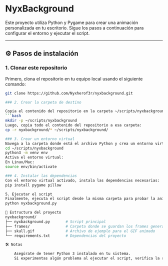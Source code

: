 # NyxBackground

Este proyecto utiliza Python y Pygame para crear una animación personalizada en tu escritorio. Sigue los pasos a continuación para configurar el entorno y ejecutar el script.

---

## ⚙️ Pasos de instalación

### 1. Clonar este repositorio
Primero, clona el repositorio en tu equipo local usando el siguiente comando:

```bash
git clone https://github.com/Nyxherof3r/nyxbackground.git

### 2. Crear la carpeta de destino

Copia el contenido del repositorio en la carpeta ~/scripts/nyxbackground. Puedes crear esta carpeta ejecutando:
```bash
mkdir -p ~/scripts/nyxbackground
Luego, copia todo el contenido del repositorio a esa carpeta:
cp -r nyxbackground/* ~/scripts/nyxbackground/

### 3. Crear un entorno virtual
Navega a la carpeta donde está el archivo Python y crea un entorno virtual:
cd ~/scripts/nyxbackground
python3 -m venv env
Activa el entorno virtual:
En Linux/Mac:
source env/bin/activate

### 4. Instalar las dependencias
Con el entorno virtual activado, instala las dependencias necesarias:
pip install pygame pillow

5. Ejecutar el script
Finalmente, ejecuta el script desde la misma carpeta para probar la animación:
python nyxbackground.py

📂 Estructura del proyecto
nyxbackground/
├── nyxbackground.py       # Script principal
├── frames/                # Carpeta donde se guardan los frames generados
├── skull.gif              # Archivo de ejemplo para el GIF animado
└── requirements.txt       # Dependencias del proyecto

🛠️ Notas

    Asegúrate de tener Python 3 instalado en tu sistema.
    Si experimentas algún problema al ejecutar el script, verifica la ruta del archivo de fuente o del GIF animado.
